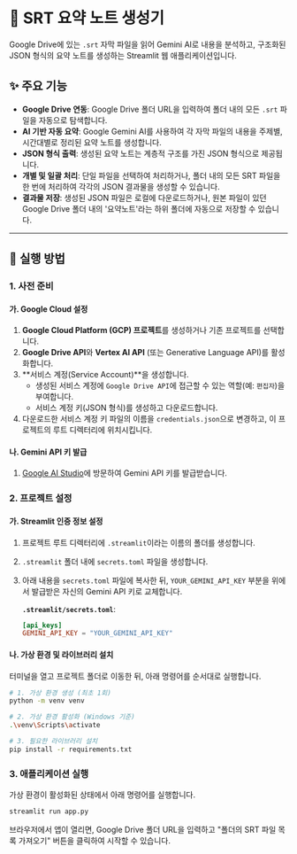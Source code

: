 # 📝 SRT 요약 노트 생성기

Google Drive에 있는 `.srt` 자막 파일을 읽어 Gemini AI로 내용을 분석하고, 구조화된 JSON 형식의 요약 노트를 생성하는 Streamlit 웹 애플리케이션입니다.

## ✨ 주요 기능

-   **Google Drive 연동**: Google Drive 폴더 URL을 입력하여 폴더 내의 모든 `.srt` 파일을 자동으로 탐색합니다.
-   **AI 기반 자동 요약**: Google Gemini AI를 사용하여 각 자막 파일의 내용을 주제별, 시간대별로 정리된 요약 노트를 생성합니다.
-   **JSON 형식 출력**: 생성된 요약 노트는 계층적 구조를 가진 JSON 형식으로 제공됩니다.
-   **개별 및 일괄 처리**: 단일 파일을 선택하여 처리하거나, 폴더 내의 모든 SRT 파일을 한 번에 처리하여 각각의 JSON 결과물을 생성할 수 있습니다.
-   **결과물 저장**: 생성된 JSON 파일은 로컬에 다운로드하거나, 원본 파일이 있던 Google Drive 폴더 내의 '요약노트'라는 하위 폴더에 자동으로 저장할 수 있습니다.

---

## 🚀 실행 방법

### 1. 사전 준비

#### 가. Google Cloud 설정

1.  **Google Cloud Platform (GCP) 프로젝트**를 생성하거나 기존 프로젝트를 선택합니다.
2.  **Google Drive API**와 **Vertex AI API** (또는 Generative Language API)를 활성화합니다.
3.  **서비스 계정(Service Account)**을 생성합니다.
    -   생성된 서비스 계정에 `Google Drive API`에 접근할 수 있는 역할(예: `편집자`)을 부여합니다.
    -   서비스 계정 키(JSON 형식)를 생성하고 다운로드합니다.
4.  다운로드한 서비스 계정 키 파일의 이름을 `credentials.json`으로 변경하고, 이 프로젝트의 루트 디렉터리에 위치시킵니다.

#### 나. Gemini API 키 발급

1.  [Google AI Studio](https://aistudio.google.com/app/apikey)에 방문하여 Gemini API 키를 발급받습니다.

### 2. 프로젝트 설정

#### 가. Streamlit 인증 정보 설정

1.  프로젝트 루트 디렉터리에 `.streamlit`이라는 이름의 폴더를 생성합니다.
2.  `.streamlit` 폴더 내에 `secrets.toml` 파일을 생성합니다.
3.  아래 내용을 `secrets.toml` 파일에 복사한 뒤, `YOUR_GEMINI_API_KEY` 부분을 위에서 발급받은 자신의 Gemini API 키로 교체합니다.

    **`.streamlit/secrets.toml`**:
    ```toml
    [api_keys]
    GEMINI_API_KEY = "YOUR_GEMINI_API_KEY"
    ```

#### 나. 가상 환경 및 라이브러리 설치

터미널을 열고 프로젝트 폴더로 이동한 뒤, 아래 명령어를 순서대로 실행합니다.

```bash
# 1. 가상 환경 생성 (최초 1회)
python -m venv venv

# 2. 가상 환경 활성화 (Windows 기준)
.\venv\Scripts\activate

# 3. 필요한 라이브러리 설치
pip install -r requirements.txt
```

### 3. 애플리케이션 실행

가상 환경이 활성화된 상태에서 아래 명령어를 실행합니다.

```bash
streamlit run app.py
```

브라우저에서 앱이 열리면, Google Drive 폴더 URL을 입력하고 "폴더의 SRT 파일 목록 가져오기" 버튼을 클릭하여 시작할 수 있습니다.